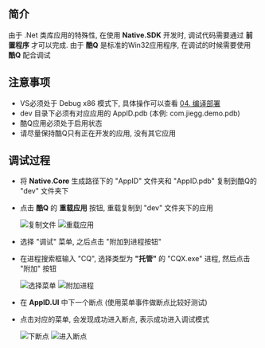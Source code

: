 ## 简介

由于 .Net 类库应用的特殊性, 在使用 **Native.SDK** 开发时, 调试代码需要通过 **前置程序** 才可以完成. 由于 **酷Q** 是标准的Win32应用程序, 在调试的时候需要使用 **酷Q** 配合调试

## 注意事项

* VS必须处于 Debug x86 模式下, 具体操作可以查看 [04. 编译部署](/Jie2GG/Native.Framework/wiki/04.-编译部署)
* dev 目录下必须有对应应用的 AppID.pdb (本例: com.jiegg.demo.pdb)
* 酷Q应用必须处于启用状态
* 请尽量保持酷Q只有正在开发的应用, 没有其它应用

## 调试过程

* 将 **Native.Core** 生成路径下的 "AppID" 文件夹和 "AppID.pdb" 复制到酷Q的 "dev" 文件夹下
* 点击 **酷Q** 的 **重载应用** 按钮, 重载复制到 "dev" 文件夹下的应用

    ![复制文件](https://jie2gg.github.io/Image/Native.Framework/Native_DebugCopy.png)
    ![重载应用](https://jie2gg.github.io/Image/Native.Framework/Native_DebugReloading.png)

* 选择 "调试" 菜单, 之后点击 "附加到进程按钮"
* 在进程搜索框输入 "CQ", 选择类型为 **"托管"** 的 "CQX.exe" 进程, 然后点击 "附加" 按钮

    ![选择菜单](https://jie2gg.github.io/Image/Native.Framework/Native_DebugSelectMenu.png)
    ![附加进程](https://jie2gg.github.io/Image/Native.Framework/Native_DebugAdditionalCQ.png)

* 在 **AppID.UI** 中下一个断点 (使用菜单事件做断点比较好测试)
* 点击对应的菜单, 会发现成功进入断点, 表示成功进入调试模式

    ![下断点](https://jie2gg.github.io/Image/Native.Framework/Native_DebugSwitch.png)
    ![进入断点](https://jie2gg.github.io/Image/Native.Framework/Native_DebugSuccess.png)